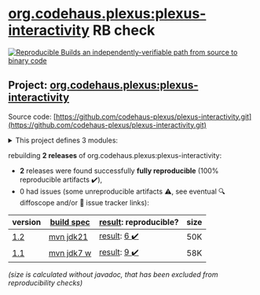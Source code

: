 [org.codehaus.plexus:plexus-interactivity](https://central.sonatype.com/artifact/org.codehaus.plexus/plexus-interactivity/versions) RB check
=======

[![Reproducible Builds](https://reproducible-builds.org/images/logos/rb.svg) an independently-verifiable path from source to binary code](https://reproducible-builds.org/)

## Project: [org.codehaus.plexus:plexus-interactivity](https://central.sonatype.com/artifact/org.codehaus.plexus/plexus-interactivity/versions)

Source code: [https://github.com/codehaus-plexus/plexus-interactivity.git](https://github.com/codehaus-plexus/plexus-interactivity.git)

<details><summary>This project defines 3 modules:</summary>

* [org.codehaus.plexus:plexus-interactivity](https://central.sonatype.com/artifact/org.codehaus.plexus/plexus-interactivity/1.2)
* [org.codehaus.plexus:plexus-interactivity-api](https://central.sonatype.com/artifact/org.codehaus.plexus/plexus-interactivity-api/1.2)
* [org.codehaus.plexus:plexus-interactivity-jline](https://central.sonatype.com/artifact/org.codehaus.plexus/plexus-interactivity-jline/1.2)
</details>

rebuilding **2 releases** of org.codehaus.plexus:plexus-interactivity:
- **2** releases were found successfully **fully reproducible** (100% reproducible artifacts :heavy_check_mark:),
- 0 had issues (some unreproducible artifacts :warning:, see eventual :mag: diffoscope and/or :memo: issue tracker links):

| version | [build spec](/BUILDSPEC.md) | [result](https://reproducible-builds.org/docs/jvm/): reproducible? | size |
| -- | --------- | ------ | -- |
| [1.2](https://central.sonatype.com/artifact/org.codehaus.plexus/plexus-interactivity/1.2/pom) | [mvn jdk21](plexus-interactivity-1.2.buildspec) | [result](plexus-interactivity-1.2.buildinfo): [6 :heavy_check_mark: ](plexus-interactivity-1.2.buildcompare) | 50K |
| [1.1](https://central.sonatype.com/artifact/org.codehaus.plexus/plexus-interactivity/1.1/pom) | [mvn jdk7 w](plexus-interactivity-1.1.buildspec) | [result](plexus-interactivity-1.1.buildinfo): [9 :heavy_check_mark: ](plexus-interactivity-1.1.buildcompare) | 58K |

<i>(size is calculated without javadoc, that has been excluded from reproducibility checks)</i>
